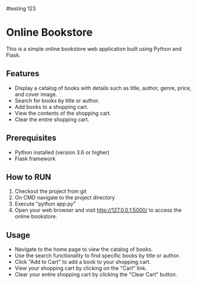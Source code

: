 #testing 123

# Online Bookstore

This is a simple online bookstore web application built using Python and Flask.

## Features

- Display a catalog of books with details such as title, author, genre, price, and cover image.
- Search for books by title or author.
- Add books to a shopping cart.
- View the contents of the shopping cart.
- Clear the entire shopping cart.

## Prerequisites

- Python installed (version 3.6 or higher)
- Flask framework

## How to RUN

1. Checkout the project from git
2. On CMD navigate to the project directory
4. Execute "python app.py"
5. Open your web browser and visit http://127.0.0.1:5000/ to access the online bookstore.

## Usage

- Navigate to the home page to view the catalog of books.
- Use the search functionality to find specific books by title or author.
- Click "Add to Cart" to add a book to your shopping cart.
- View your shopping cart by clicking on the "Cart" link.
- Clear your entire shopping cart by clicking the "Clear Cart" button.